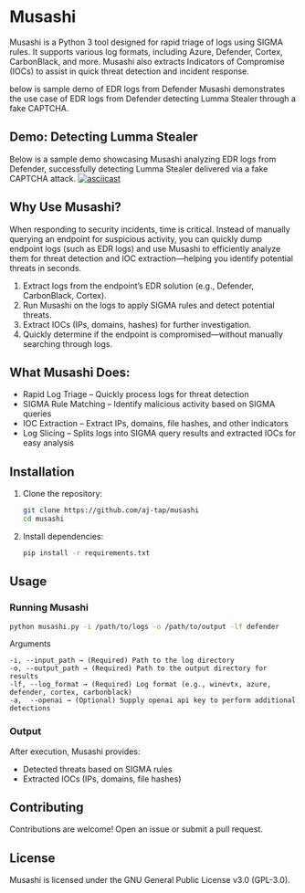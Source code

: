 # Musashi  

Musashi is a Python 3 tool designed for rapid triage of logs using SIGMA rules. It supports various log formats, including Azure, Defender, Cortex, CarbonBlack, and more. Musashi also extracts Indicators of Compromise (IOCs) to assist in quick threat detection and incident response.

below is sample demo of EDR logs from Defender Musashi demonstrates the use case of EDR logs from Defender detecting Lumma Stealer through a fake CAPTCHA.

## Demo: Detecting Lumma Stealer
Below is a sample demo showcasing Musashi analyzing EDR logs from Defender, successfully detecting Lumma Stealer delivered via a fake CAPTCHA attack.
[![asciicast](https://asciinema.org/a/JjkU9hEM6xW40SqCgWuTi8YAb.svg)](https://asciinema.org/a/JjkU9hEM6xW40SqCgWuTi8YAb)

## Why Use Musashi?
When responding to security incidents, time is critical. Instead of manually querying an endpoint for suspicious activity, you can quickly dump endpoint logs (such as EDR logs) and use Musashi to efficiently analyze them for threat detection and IOC extraction—helping you identify potential threats in seconds.

1. Extract logs from the endpoint’s EDR solution (e.g., Defender, CarbonBlack, Cortex).
2. Run Musashi on the logs to apply SIGMA rules and detect potential threats.
3. Extract IOCs (IPs, domains, hashes) for further investigation.
4. Quickly determine if the endpoint is compromised—without manually searching through logs.

## What Musashi Does:
- Rapid Log Triage – Quickly process logs for threat detection
- SIGMA Rule Matching – Identify malicious activity based on SIGMA queries
- IOC Extraction – Extract IPs, domains, file hashes, and other indicators
- Log Slicing – Splits logs into SIGMA query results and extracted IOCs for easy analysis

## Installation  

1. Clone the repository:  
   ```bash
   git clone https://github.com/aj-tap/musashi
   cd musashi
   ```  

2. Install dependencies:  
   ```bash
   pip install -r requirements.txt
   ```  

## Usage  

### Running Musashi  
```bash
python musashi.py -i /path/to/logs -o /path/to/output -lf defender
```  

Arguments
```
-i, --input_path → (Required) Path to the log directory
-o, --output_path → (Required) Path to the output directory for results
-lf, --log_format → (Required) Log format (e.g., winevtx, azure, defender, cortex, carbonblack)
-a,  --openai → (Optional) Supply openai api key to perform additional detections
```

### Output
After execution, Musashi provides:
- Detected threats based on SIGMA rules
- Extracted IOCs (IPs, domains, file hashes)

## Contributing
Contributions are welcome! Open an issue or submit a pull request.


## License
Musashi is licensed under the GNU General Public License v3.0 (GPL-3.0).
